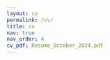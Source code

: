 ```yaml
---
layout: cv
permalink: /cv/
title: cv
nav: true
nav_order: 4
cv_pdf: Resume_October_2024.pdf
---
```

